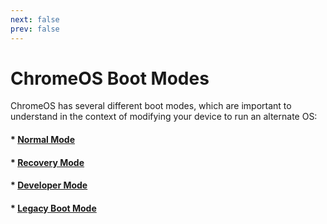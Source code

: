```yaml
---
next: false
prev: false
---
```


# ChromeOS Boot Modes

ChromeOS has several different boot modes, which are important to understand in the context of modifying your device to run an alternate OS:

#### * [Normal Mode](normal.md)

#### * [Recovery Mode](recovery.md)

#### * [Developer Mode](developer.md)

#### * [Legacy Boot Mode](legacy.md)
